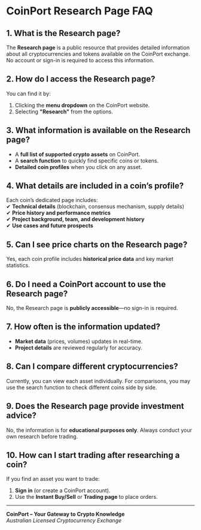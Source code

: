 # **CoinPort Research Page FAQ**  

## **1. What is the Research page?**  
The **Research page** is a public resource that provides detailed information about all cryptocurrencies and tokens available on the CoinPort exchange. No account or sign-in is required to access this information.  

## **2. How do I access the Research page?**  
You can find it by:  
1. Clicking the **menu dropdown** on the CoinPort website.  
2. Selecting **"Research"** from the options.  

## **3. What information is available on the Research page?**  
- A **full list of supported crypto assets** on CoinPort.  
- A **search function** to quickly find specific coins or tokens.  
- **Detailed coin profiles** when you click on any asset.  

## **4. What details are included in a coin’s profile?**  
Each coin’s dedicated page includes:  
✔ **Technical details** (blockchain, consensus mechanism, supply details)  
✔ **Price history and performance metrics**  
✔ **Project background, team, and development history**  
✔ **Use cases and future prospects**  

## **5. Can I see price charts on the Research page?**  
Yes, each coin profile includes **historical price data** and key market statistics.  

## **6. Do I need a CoinPort account to use the Research page?**  
No, the Research page is **publicly accessible**—no sign-in is required.  

## **7. How often is the information updated?**  
- **Market data** (prices, volumes) updates in real-time.  
- **Project details** are reviewed regularly for accuracy.  

## **8. Can I compare different cryptocurrencies?**  
Currently, you can view each asset individually. For comparisons, you may use the search function to check different coins side by side.  

## **9. Does the Research page provide investment advice?**  
No, the information is for **educational purposes only**. Always conduct your own research before trading.  

## **10. How can I start trading after researching a coin?**  
If you find an asset you want to trade:  
1. **Sign in** (or create a CoinPort account).  
2. Use the **Instant Buy/Sell** or **Trading page** to place orders.  

---  
**CoinPort – Your Gateway to Crypto Knowledge**  
*Australian Licensed Cryptocurrency Exchange*
